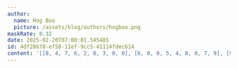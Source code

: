 ```yaml
---
author:
  name: Hog Boo
  picture: /assets/blog/authors/hogboo.png
maskRate: 0.32
date: 2025-02-20T07:00:01.545485
id: 4df28b78-ef58-11ef-9cc5-41114fdec614
content: '[[8, 4, 7, 6, 2, 0, 3, 0, 0], [6, 0, 0, 5, 4, 8, 0, 7, 9], [9, 0, 0, 3, 1, 7, 0, 4, 6], [4, 3, 1, 7, 0, 2, 0, 6, 8], [0, 9, 0, 0, 3, 6, 4, 0, 7], [7, 6, 0, 4, 9, 0, 0, 3, 2], [0, 8, 6, 9, 7, 0, 1, 2, 0], [2, 7, 0, 1, 8, 3, 6, 9, 5], [0, 0, 9, 2, 6, 4, 7, 8, 0]]'
---
```

